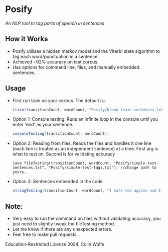 # Posify
*An NLP tool to tag parts of speech in sentences*

## How it Works
+ Posify utilizes a hidden markov model and the Viterbi state algorithm to tag each word/punctuation in a sentence.
+ Achieved ~92% accuracy on test corpus.
+ Has options for command line, files, and manually embedded sentences.

## Usage
+ First run train on your corpus. The default is:
  ```java
  train(transitionCount, wordCount, "Posify/brown-train-sentences.txt", "Posify/brown-train-tags.txt"); //may need to change path depending on file structure
  ```
+ Option 1: Console testing. Runs an infinite loop in the console until you enter 'end' as your sentence.
  ```java
  consoleTesting(transitionCount, wordCount);
  ```
+ Option 2: Reading from files. Reads the files and handles it one line (each line is treated as an independent sentence) at a time. First arg is what to test on. Second is for validating accuracy
  ```
  java fileTesting(transitionCount, wordCount, "Posify/simple-test-sentences.txt", "Posify/simple-test-tags.txt"); //change path to yours.
  ```
+ Option 3: Sentences embedded in the code
  ```java
  stringTesting(transitionCount, wordCount, "I hate red apples and I cannot lie .");
  ```

## Note:
+ Very easy to run the command on files without validating accuracy, you just need to slightly tweak the fileTesting method.
+ Let me know if there are any unexpected errors.
+ Feel free to make pull requests.

Education-Restricted License 2024, Colin Wolfe 
